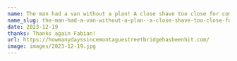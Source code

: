 ```yaml
---
name: The man had a van without a plan! A close shave too close for comfort!
name_slug: the-man-had-a-van-without-a-plan--a-close-shave-too-close-for-comfort-
date: 2023-12-19
thanks: Thanks again Fabian!
url: https://howmanydayssincemontaguestreetbridgehasbeenhit.com/
image: images/2023-12-19.jpg
---
```

